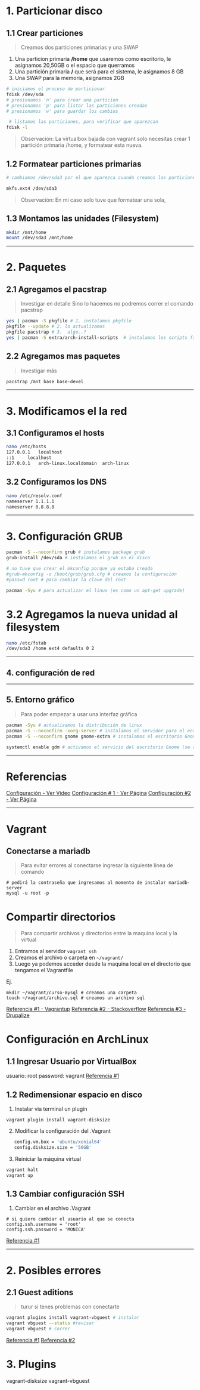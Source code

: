 # 1. Particionar disco

## 1.1 Crear particiones
> Creamos dos particiones primarias y una SWAP
1. Una particion primaria **/home** que usaremos como escritorio, le asignamos 20,50GB o el espacio que querramos
2. Una partición primaria **/** que será para el sistema, le asignamos 8 GB
3. Una SWAP para la memoria, asignamos 2GB

```bash
# iniciamos el proceso de particionar
fdisk /dev/sda
# presionamos 'n' para crear una particion
# presionamos 'p' para listar las particiones creadas
# presionamos 'w' para guardar los cambios

 # listamos las particiones, para verificar que aparezcan
fdisk -l
```

>Observación: La virtualbox bajada con vagrant solo necesitas crear 1 partición primaria /home, y formatear esta nueva.

## 1.2 Formatear particiones primarias

```bash
# cambiamos /dev/sda3 por el que aparezca cuando creamos las particiones primarias

mkfs.ext4 /dev/sda3
```

>Observación: En mi caso solo tuve que formatear una sola,

## 1.3 Montamos las unidades (Filesystem)

```bash
mkdir /mnt/home
mount /dev/sda3 /mnt/home
```

- - -

# 2. Paquetes

## 2.1 Agregamos el pacstrap
> Investigar en detalle
> Sino lo hacemos no podremos correr el comando pacstrap

```bash
yes | pacman -S pkgfile # 1. instalamos pkgfile
pkgfile --update # 2. lo actualizamos
pkgfile pacstrap # 3.  algo..?
yes | pacman -S extra/arch-install-scripts  # instalamos los scripts faltantes
```

## 2.2 Agregamos mas paquetes
> Investigar más

```bash
pacstrap /mnt base base-devel
```

- - - 

# 3. Modificamos el la red

## 3.1 Configuramos el hosts

```bash
nano /etc/hosts
127.0.0.1	localhost
::1		localhost
127.0.0.1	arch-linux.localdomain	arch-linux
```

## 3.2 Configuramos los DNS

```bash
nano /etc/resolv.conf
nameserver 1.1.1.1
nameserver 8.8.8.8
```

- - - 

# 3. Configuración GRUB


```bash
pacman -S --noconfirm grub # instalamos package grub
grub-install /dev/sda # instalamos el grub en el disco

# no tuve que crear el mkconfig porque ya estaba creada
#grub-mkconfig -o /boot/grub/grub.cfg # creamos la configuración 
#passwd root # para cambiar la clave del root

pacman -Syu # para actualizar el linux (es como un apt-get upgrade)
```

# 3.2 Agregamos la nueva unidad al filesystem

```bash
nano /etc/fstab
/dev/sda3 /home ext4 defaults 0 2
```

- - -

## 4. configuración de red

- - -

## 5. Entorno gráfico
>Para poder empezar a usar una interfaz gráfica

```bash
pacman -Syu # actualizamos la distribución de linux
pacman -S --noconfirm -xorg-server # instalamos el servidor para el entorno gráfico
pacman -S --noconfirm gnome gnome-extra # instalamos el escritorio Gnome

systemctl enable gdm # activamos el servicio del escritorio Gnome (se creará un enlace simbólico)
```

- - -

# Referencias
[Configuración - Ver Video](https://www.youtube.com/watch?v=AdDw8qIQzW8)
[Configuración # 1 - Ver Página](https://www.drivemeca.com/arch-linux-guia-de-instalacion/)
[Configuración #2 - Ver Página](https://www.vagrantup.com/docs/cli/ssh_config.html)

- - -

# Vagrant

## Conectarse a mariadb
>Para evitar errores al conectarse ingresar la siguiente linea de comando

```
# pedirá la contraseña que ingresamos al momento de instalar mariadb-server
mysql -u root -p
```

# Compartir directorios
>Para compartir archivos y directorios entre la maquina local y la virtual

1. Entramos al servidor `vagrant ssh`
2. Creamos el archivo o carpeta en `~/vagrant/`
3. Luego ya podemos acceder desde la maquina local en el directorio que tengamos el Vagrantfile

Ej.

```
mkdir ~/vagrant/curso-mysql # creamos una carpeta
touch ~/vagrant/archivo.sql # creamos un archivo sql
```

[Referencia #1 - Vagrantup](https://www.vagrantup.com/intro/getting-started/synced_folders.html)
[Referencia #2 - Stackoverflow](https://stackoverflow.com/questions/18528717/vagrant-shared-and-synced-folders)
[Referencia #3 - Drupalize](https://drupalize.me/videos/sharing-files-between-your-guest-and-host-machines?p=1526)

# Configuración en ArchLinux

## 1.1 Ingresar Usuario por VirtualBox
usuario: root
password: vagrant
[Referencia #1 ](https://bbs.archlinux.org/viewtopic.php?id=243685)

## 1.2 Redimensionar espacio en disco
1. Instalar via terminal un plugin
```
vagrant plugin install vagrant-disksize
```
2. Modificar la configuración  del .Vagrant
```bash
   config.vm.box = 'ubuntu/xenial64'
   config.disksize.size = '50GB'
```
3. Reiniciar la máquina virtual
```bash
vagrant halt 
vagrant up
```

## 1.3 Cambiar configuración SSH

1.  Cambiar en el archivo .Vagrant

```
# si quiero cambiar el usuario al que se conecta
config.ssh.username = 'root'
config.ssh.password = 'MONICA'
```

[Referencia #1](https://computingforgeeks.com/how-to-fix-vagrant-ssh-authentication-failure-after-packaging-vagrant-box/)

- - - 
# 2. Posibles errores

## 2.1 Guest aditions
>turur si tenes problemas con conectarte

```bash
vagrant plugins install vagrant-vbguest # instalar
vagrant vbguest --status #revisar
vagrant vbguest # correr
```

[Referencia #1](https://medium.com/@thucnc/how-to-increase-disk-size-on-a-vagrant-vm-using-virtualbox-c3d24acee3f4)
[Referencia #2](https://marcbrandner.com/blog/increasing-disk-space-of-a-linux-based-vagrant-box-on-provisioning/)

# 3. Plugins
vagrant-disksize
vagrant-vbguest
